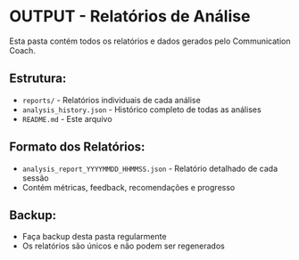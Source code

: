 # OUTPUT - Relatórios de Análise

Esta pasta contém todos os relatórios e dados gerados pelo Communication Coach.

## Estrutura:
- `reports/` - Relatórios individuais de cada análise
- `analysis_history.json` - Histórico completo de todas as análises
- `README.md` - Este arquivo

## Formato dos Relatórios:
- `analysis_report_YYYYMMDD_HHMMSS.json` - Relatório detalhado de cada sessão
- Contém métricas, feedback, recomendações e progresso

## Backup:
- Faça backup desta pasta regularmente
- Os relatórios são únicos e não podem ser regenerados
